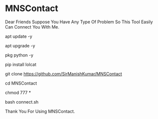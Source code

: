 # MNSContact
Dear Friends Suppose You Have Any Type Of Problem So This Tool Easily Can Connect You With Me.

apt update -y

apt upgrade -y

pkg python -y

pip install lolcat

git clone https://github.com/SirManishKumar/MNSContact

cd MNSContact

chmod 777 *

bash connect.sh

Thank You For Using MNSContact.
